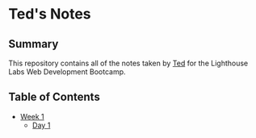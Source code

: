 # Ted's Notes

## Summary 

This repository contains all of the notes taken by [Ted](https://github.com/tpampilon) for the Lighthouse Labs Web Development Bootcamp.

## Table of Contents
  * [Week 1](/Week_1)
      * [Day 1](/Week_1/Day_1)